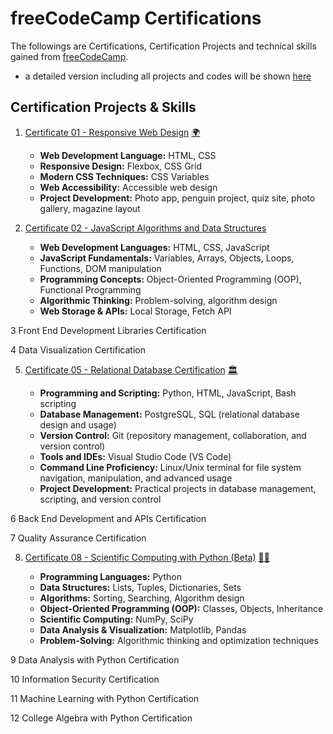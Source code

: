 # freeCodeCamp Certifications
The followings are Certifications, Certification Projects and technical skills gained from [freeCodeCamp](https://www.freecodecamp.org/learn).

* a detailed version including all projects and codes will be shown [here](https://github.com/WHan7naHW/FreeCodeCamp/tree/main)

## Certification Projects & Skills

1. [Certificate 01 - Responsive Web Design](C01) 
  [🌍](https://www.freecodecamp.org/certification/WHan7naHW/responsive-web-design)

    - __Web Development Language:__ HTML, CSS
    - __Responsive Design:__ Flexbox, CSS Grid  
    - __Modern CSS Techniques:__ CSS Variables
    - __Web Accessibility:__ Accessible web design
    - __Project Development:__ Photo app, penguin project, quiz site, photo gallery, magazine layout

2. [Certificate 02 - JavaScript Algorithms and Data Structures](C02)

    - __Web Development Languages:__ HTML, CSS, JavaScript
    - __JavaScript Fundamentals:__ Variables, Arrays, Objects, Loops, Functions, DOM manipulation
    - __Programming Concepts:__ Object-Oriented Programming (OOP), Functional Programming
    - __Algorithmic Thinking:__ Problem-solving, algorithm design
    - __Web Storage & APIs:__ Local Storage, Fetch API

3
Front End Development Libraries Certification

4
Data Visualization Certification

5. [Certificate 05 - Relational Database Certification](C05) [🏛️](https://www.freecodecamp.org/certification/WHan7naHW/relational-database-v8)

    - __Programming and Scripting:__ Python, HTML, JavaScript, Bash scripting
    - __Database Management:__ PostgreSQL, SQL (relational database design and usage)
    - __Version Control:__ Git (repository management, collaboration, and version control)
    - __Tools and IDEs:__ Visual Studio Code (VS Code)
    - __Command Line Proficiency:__ Linux/Unix terminal for file system navigation, manipulation, and advanced usage
    - __Project Development:__ Practical projects in database management, scripting, and version control

6
Back End Development and APIs Certification

7
Quality Assurance Certification

8. [Certificate 08 - Scientific Computing with Python (Beta)](C08) [👩‍🚀](https://www.freecodecamp.org/certification/WHan7naHW/scientific-computing-with-python-v7)

    - __Programming Languages:__ Python  
    - __Data Structures:__ Lists, Tuples, Dictionaries, Sets  
    - __Algorithms:__ Sorting, Searching, Algorithm design  
    - __Object-Oriented Programming (OOP):__ Classes, Objects, Inheritance  
    - __Scientific Computing:__ NumPy, SciPy  
    - __Data Analysis & Visualization:__ Matplotlib, Pandas  
    - __Problem-Solving:__ Algorithmic thinking and optimization techniques

9
Data Analysis with Python Certification

10
Information Security Certification

11
Machine Learning with Python Certification

12
College Algebra with Python Certification
